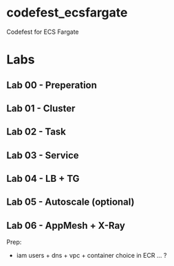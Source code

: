 # codefest_ecsfargate
Codefest for ECS Fargate

# Labs
## Lab 00 - Preperation
## Lab 01 - Cluster
## Lab 02 - Task
## Lab 03 - Service
## Lab 04 - LB + TG
## Lab 05 - Autoscale (optional)
## Lab 06 - AppMesh + X-Ray

Prep:
- iam users + dns + vpc + container choice in ECR ... ? 
